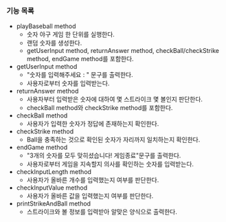 ### 기능 목록
- playBaseball method
  - 숫자 야구 게임 한 단위를 실행한다.
  - 랜덤 숫자를 생성한다.
  - getUserInput method, returnAnswer method, checkBall/checkStrike method, endGame method를 포함한다.
- getUserInput method 
  - "숫자를 입력해주세요 : " 문구를 출력한다.
  - 사용자로부터 숫자를 입력받는다.
- returnAnswer method
  - 사용자부터 입력받은 숫자에 대하여 몇 스트라이크 몇 볼인지 판단한다.
  - checkBall method와 checkStrike method를 포함한다.
- checkBall method
  - 사용자가 입력한 숫자가 정답에 존재하는지 확인한다.
- checkStrike method
  - Ball을 충족하는 것으로 확인된 숫자가 자리까지 일치하는지 확인한다.
- endGame method
  - "3개의 숫자를 모두 맞히셨습니다! 게임종료"문구를 출력한다.
  - 사용자로부터 게임을 지속할지 의사를 확인하는 숫자를 입력받는다.
- checkInputLength method
  - 사용자가 올바른 개수를 입력했는지 여부를 판단한다.
- checkInputValue method
  - 사용자가 올바른 값을 입력했는지 여부를 판단한다.
- printStrikeAndBall method
  - 스트라이크와 볼 정보를 입력받아 알맞은 양식으로 출력한다.